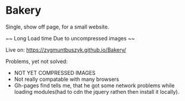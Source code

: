 # Bakery
Single, show off page, for a small website.

~~ Long Load time Due to uncompressed images  ~~

Live on: https://zygmuntbuszyk.github.io/Bakery/


Problems, yet not solved:
- NOT YET COMPRESSED IMAGES
- Not really compatable with many browsers
- Gh-pages find tells me, that he got some network problems while loading modules(had to cdn the jquery rathen then install it locally).
